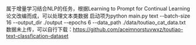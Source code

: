 属于增量学习结合NLP的任务，根据Learning to Prompt for Continual Learning论文改编而成，可以处理文本类数据
启动项为python main.py  text  --batch-size 16  --output_dir ./output --epochs 6 --data_path ./data/toutiao_cat_data.txt
数据未上传，可以自行下载：https://github.com/aceimnorstuvwxz/toutiao-text-classfication-dataset
